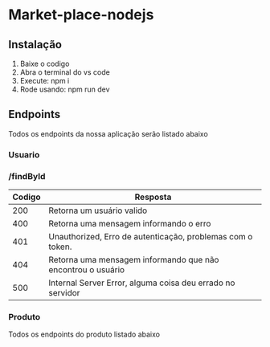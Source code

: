 # Market-place-nodejs

## Instalação

1. Baixe o codigo
2. Abra o terminal do vs code
3. Execute: npm i
4. Rode usando: npm run dev

## Endpoints

Todos os endpoints da nossa aplicação serão listado abaixo

### Usuario

### /findById


| Codigo | Resposta                                                      |
| -------- | --------------------------------------------------------------- |
| 200    | Retorna um usuário valido                                    |
| 400    | Retorna uma mensagem informando o erro                        |
| 401    | Unauthorized, Erro de autenticação, problemas com o token.  |
| 404    | Retorna uma mensagem informando que não encontrou o usuário |
| 500    | Internal Server Error, alguma coisa deu errado no servidor    |

### Produto

Todos os endpoints do produto listado abaixo
